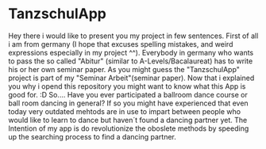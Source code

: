 # TanzschulApp
Hey there i would like to present you my project in few sentences.
First of all i am from germany (I hope that excuses spelling mistakes, and weird expressions especially in my project ^^).
Everybody in germany who wants to pass the so called "Abitur" (similar to A-Levels/Bacalaureat) has to write his or her own seminar paper.
As you might guess the "TanzschulApp" project is part of  my "Seminar Arbeit"(seminar paper).
Now that i explained you why i opend this repository you might want to know what this App is good for. :D
So.... Have you ever participated a ballroom dance course or ball room dancing in general? If so you might have experienced that
even today very outdated mehtods are in use to impart between people who would like to learn to dance but haven´t found a dancing partner yet.
The Intention of my app is  do revolutionize the oboslete methods by speeding up the searching process to find a dancing partner.
